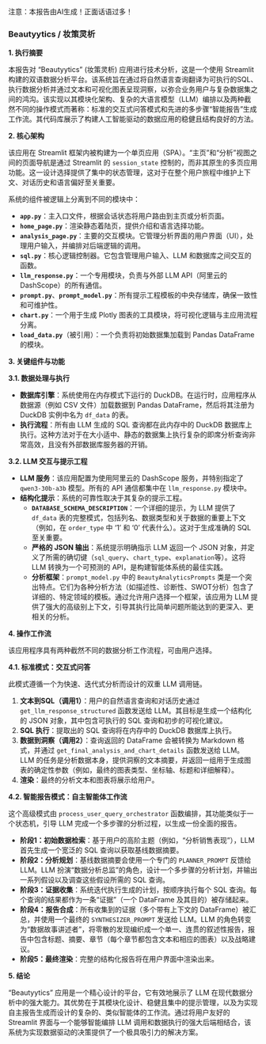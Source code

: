 注意：本报告由AI生成！正面话语过多！

### Beautyytics / 妆策灵析

**1. 执行摘要**

本报告对 “Beautyytics” (妆策灵析) 应用进行技术分析，这是一个使用 Streamlit 构建的双语数据分析平台。该系统旨在通过将自然语言查询翻译为可执行的SQL、执行数据分析并通过文本和可视化图表呈现洞察，以弥合业务用户与复杂数据集之间的鸿沟。该实现以其模块化架构、复杂的大语言模型（LLM）编排以及两种截然不同的操作模式而著称：标准的交互式问答模式和先进的多步骤“智能报告”生成工作流。其代码库展示了构建人工智能驱动的数据应用的稳健且结构良好的方法。

**2. 核心架构**

该应用在 Streamlit 框架内被构建为一个单页应用（SPA）。“主页”和“分析”视图之间的页面导航是通过 Streamlit 的 `session_state` 控制的，而非其原生的多页应用功能。这一设计选择提供了集中的状态管理，这对于在整个用户旅程中维护上下文、对话历史和语言偏好至关重要。

系统的组件被逻辑上分离到不同的模块中：

- **`app.py`**：主入口文件，根据会话状态将用户路由到主页或分析页面。
- **`home_page.py`**：渲染静态着陆页，提供介绍和语言选择功能。
- **`analysis_page.py`**：主要的交互模块。它管理分析界面的用户界面（UI），处理用户输入，并编排对后端逻辑的调用。
- **`sql.py`**：核心逻辑控制器。它包含管理用户输入、LLM 和数据库之间交互的函数。
- **`llm_response.py`**：一个专用模块，负责与外部 LLM API（阿里云的 DashScope）的所有通信。
- **`prompt.py`**、**`prompt_model.py`**：所有提示工程模板的中央存储库，确保一致性和可维护性。
- **`chart.py`**：一个用于生成 Plotly 图表的工具模块，将可视化逻辑与主应用流程分离。
- **`load_data.py`**（被引用）：一个负责将初始数据集加载到 Pandas DataFrame 的模块。

**3. 关键组件与功能**

**3.1. 数据处理与执行**

- **数据库引擎**：系统使用在内存模式下运行的 DuckDB。在运行时，应用程序从数据源（例如 CSV 文件）加载数据到 Pandas DataFrame，然后将其注册为 DuckDB 实例中名为 `df_data` 的表。
- **执行流程**：所有由 LLM 生成的 SQL 查询都在此内存中的 DuckDB 数据库上执行。这种方法对于在大小适中、静态的数据集上执行复杂的即席分析查询非常高效，且没有外部数据库服务器的开销。

**3.2. LLM 交互与提示工程**

- **LLM 服务**：该应用配置为使用阿里云的 DashScope 服务，并特别指定了 `qwen3-30b-a3b` 模型。所有的 API 通信都集中在 `llm_response.py` 模块中。
- **结构化提示**：系统的可靠性取决于其复杂的提示工程。
  - **`DATABASE_SCHEMA_DESCRIPTION`**：一个详细的提示，为 LLM 提供了 `df_data` 表的完整模式，包括列名、数据类型和关于数据的重要上下文（例如，在 `order_type` 中 ‘1’ 和 ‘0’ 代表什么）。这对于生成准确的 SQL 至关重要。
  - **严格的 JSON 输出**：系统提示明确指示 LLM 返回一个 JSON 对象，并定义了所需的确切键（`sql_query`、`chart_type`、`explanation`等）。这将 LLM 转换为一个可预测的 API，是构建智能体系统的最佳实践。
  - **分析框架**：`prompt_model.py` 中的 `BeautyAnalyticsPrompts` 类是一个突出特点。它们为各种分析方法（如描述性、诊断性、SWOT分析）包含了详细的、特定领域的模板。通过允许用户选择一个框架，该应用为 LLM 提供了强大的高级别上下文，引导其执行比简单问题所能达到的更深入、更相关的分析。

**4. 操作工作流**

该应用程序具有两种截然不同的数据分析工作流程，可由用户选择。

**4.1. 标准模式：交互式问答**

此模式遵循一个为快速、迭代式分析而设计的双重 LLM 调用链。

1. **文本到SQL（调用1）**：用户的自然语言查询和对话历史通过 `get_llm_response_structured` 函数发送给 LLM。其目标是生成一个结构化的 JSON 对象，其中包含可执行的 SQL 查询和初步的可视化建议。
2. **SQL 执行**：提取出的 SQL 查询将在内存中的 DuckDB 数据库上执行。
3. **数据到洞察（调用2）**：查询返回的 DataFrame 会被转换为 Markdown 格式，并通过 `get_final_analysis_and_chart_details` 函数发送给 LLM。LLM 的任务是分析数据本身，提供洞察的文本摘要，并返回一组用于生成图表的确定性参数（例如，最终的图表类型、坐标轴、标题和详细解释）。
4. **渲染**：最终的分析文本和图表将展示给用户。

**4.2. 智能报告模式：自主智能体工作流**

这个高级模式由 `process_user_query_orchestrator` 函数编排，其功能类似于一个状态机，引导 LLM 完成一个多步骤的分析过程，以生成一份全面的报告。

- **阶段1：初始数据检索**：基于用户的高阶主题（例如，“分析销售表现”），LLM 首先生成一个宽泛的 SQL 查询以获取基线数据摘要。
- **阶段2：分析规划**：基线数据摘要会使用一个专门的 `PLANNER_PROMPT` 反馈给 LLM。LLM 扮演“数据分析总监”的角色，设计一个多步骤的分析计划，并输出一系列假设以及调查这些假设所需的 SQL 查询。
- **阶段3：证据收集**：系统迭代执行生成的计划，按顺序执行每个 SQL 查询。每个查询的结果都作为一条“证据”（一个 DataFrame 及其目的）被存储起来。
- **阶段4：报告合成**：所有收集到的证据（多个带有上下文的 DataFrame）被汇总，并使用一个最终的 `SYNTHESIZER_PROMPT` 发送给 LLM。LLM 的角色转变为“数据故事讲述者”，将零散的发现编织成一个单一、连贯的叙述性报告，报告中包含标题、摘要、章节（每个章节都包含文本和相应的图表）以及战略建议。
- **阶段5：最终渲染**：完整的结构化报告将在用户界面中渲染出来。

**5. 结论**

“Beautyytics” 应用是一个精心设计的平台，它有效地展示了 LLM 在现代数据分析中的强大能力。其优势在于其模块化设计、稳健且集中的提示管理，以及为实现自主报告生成而设计的复杂的、类似智能体的工作流。通过将用户友好的 Streamlit 界面与一个能够智能编排 LLM 调用和数据执行的强大后端相结合，该系统为实现数据驱动的决策提供了一个极具吸引力的解决方案。

